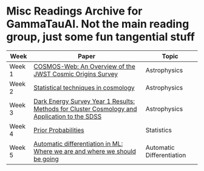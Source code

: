 # Misc Readings Archive for GammaTauAI. Not the main reading group, just some fun tangential stuff

| Week   | Paper                                                                                                                                | Topic                       | 
|--------|--------------------------------------------------------------------------------------------------------------------------------------|-----------------------------|
| Week 1 | [COSMOS-Web: An Overview of the JWST Cosmic Origins Survey](https://arxiv.org/abs/2211.07865)                                        | Astrophysics                |
| Week 2 | [Statistical techniques in cosmology](https://arxiv.org/abs/0906.0664)                                                               | Astrophysics                |
| Week 3 | [Dark Energy Survey Year 1 Results: Methods for Cluster Cosmology and Application to the SDSS](https://arxiv.org/pdf/1810.09456.pdf) | Astrophysics                |
| Week 4 | [Prior Probabilities](https://bayes.wustl.edu/etj/articles/prior.pdf)                                                                | Statistics                  |
| Week 5 | [Automatic differentiation in ML: Where we are and where we should be going](https://arxiv.org/pdf/1810.11530.pdf)                   | Automatic Differentiation   |
